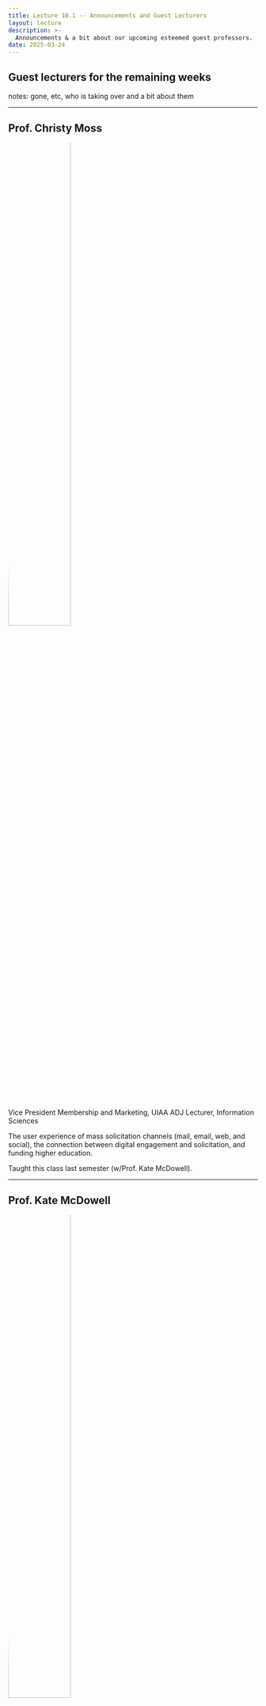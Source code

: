 ```yaml
---
title: Lecture 10.1 -- Announcements and Guest Lecturers
layout: lecture
description: >-
  Announcements & a bit about our upcoming esteemed guest professors.
date: 2025-03-24
---
```


## Guest lecturers for the remaining weeks

notes:
gone, etc, who is taking over and a bit about them

---

<style>
  img {
  border-radius: 50%;
}
</style>

## Prof. Christy Moss

<div class="left">
  <img src="https://ischool.illinois.edu/sites/default/files/styles/large_square/public/images/Christy-Moss.jpg?itok=RUe6qVQi" width="50%">
</div>

<div float="right" text-align='left'>
Vice President Membership and Marketing, UIAA ADJ Lecturer, Information Sciences

The user experience of mass solicitation channels (mail, email, web, and social), the connection between digital engagement and solicitation, and funding higher education.

Taught this class last semester (w/Prof. Kate McDowell).
</div>

---

## Prof. Kate McDowell

<div class="left">
  <img src="https://ischool.illinois.edu/sites/default/files/styles/large_square/public/images/Kate-McDowell-2022.jpg?itok=TXrBm7pC" width="50%">

[https://www.katemcdowell.com/](https://www.katemcdowell.com/)
</div>

<div float="right" text-align='left'>
Professor, School of Information Sciences (PhD, Library and Information Science, University of Illinois Urbana-Champaign)


Dr. Kate McDowell co-developed the initial Data Storytelling course.  Her work is cited in fields as varied as health information, AI, social networks, cultural heritage informatics, safety evaluation, misinformation studies, knowledge management, and more.  PI of the [Data Storytelling Toolkit for Librarians](https://xhu15.web.illinois.edu/).

</div>

---

## Schedule of Guest Lecturer Dates

<style>
.table_component {
    overflow: auto;
    width: 100%;
}

.table_component table {
    border: 0px none #dededf;
    height: 100%;
    width: 100%;
    table-layout: fixed;
    border-collapse: collapse;
    border-spacing: 1px;
    text-align: left;
}

.table_component caption {
    caption-side: top;
    text-align: left;
}

.table_component th {
    border: 1px none #dededf;
    background-color: #eceff1;
    color: #000000;
    padding: 5px;
}

.table_component td {
    border: 1px none #dededf;
    background-color: #ffffff;
    color: #000000;
    padding: 5px;
}
</style>
<div class="table_component" role="region" tabindex="0">
<table border="0">
    <thead>
        <tr>
            <th style='width:20%'>Week</th>
            <th>Guest Lecturer</th>
            <th>Topic</th>
        </tr>
    </thead>
    <tbody>
        <tr>
            <td style='width:20%'>Week 12 (4/7)</td>
            <td>Prof. Christy Moss</td>
            <td>Community Data Stories (Day 1)</td>
        </tr>
        <tr>
            <td style='width:20%'>Week 13 (4/14)</td>
            <td>Prof. Christy Moss</td>
            <td>Community Data Stories (Day 2)</td>
        </tr>
        <tr>
            <td style='width:20%'>Week 14 (4/21)</td>
            <td>Prof. Kate McDowell</td>
            <td>Storytelling across Industries/Feedback on FDS</td>
        </tr>
        <tr>
            <td style='width:20%'>Week 15 (4/28)</td>
            <td>TA Vibhor!</td>
            <td>FDS Prep</td>
        </tr>
        <tr>
            <td style='width:20%'>Week 16 (5/5)</td>
            <td>Prof. Kate McDowell</td>
            <td>Final Data Stories</td>
        </tr>
    </tbody>
</table>
</div>

---

## Schedule of Guest Lecturer Dates

<style>
.table_component {
    overflow: auto;
    width: 100%;
}

.table_component table {
    border: 0px none #dededf;
    height: 100%;
    width: 100%;
    table-layout: fixed;
    border-collapse: collapse;
    border-spacing: 1px;
    text-align: left;
}

.table_component caption {
    caption-side: top;
    text-align: left;
}

.table_component th {
    border: 1px none #dededf;
    background-color: #eceff1;
    color: #000000;
    padding: 5px;
}

.table_component td {
    border: 1px none #dededf;
    background-color: #ffffff;
    color: #000000;
    padding: 5px;
}
</style>
<div class="table_component" role="region" tabindex="0">
<table border="0">
    <thead>
        <tr>
            <th style='width:20%'>Week</th>
            <th>Guest Lecturer</th>
            <th>Topic</th>
        </tr>
    </thead>
    <tbody>
        <tr>
            <td style='width:20%'>Week 12 (4/7)</td>
            <td>Prof. Christy Moss</td>
            <td>Community Data Stories (Day 1)</td>
        </tr>
        <tr>
            <td style='width:20%'>Week 13 (4/14)</td>
            <td>Prof. Christy Moss</td>
            <td>Community Data Stories (Day 2)</td>
        </tr>
        <tr>
            <td style='width:20%'>Week 14 (4/21)</td>
            <td>Prof. Kate McDowell</td>
            <td>Storytelling across Industries/Feedback on FDS</td>
        </tr>
        <tr>
            <td style='width:20%'>Week 15 (4/28)</td>
            <td>TA Vibhor!</td>
            <td>FDS Prep</td>
        </tr>
        <tr>
            <td style='width:20%'>Week 16 (5/5)</td>
            <td>Prof. Kate McDowell</td>
            <td>Final Data Stories</td>
        </tr>
    </tbody>
</table>
</div>

Final note -- there is one reading quiz in Week 13 who's grade will be uploaded to Canvas by the end of the semester.